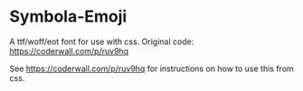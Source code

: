 Symbola-Emoji
=============

A ttf/woff/eot font for use with css. Original code: https://coderwall.com/p/ruv9hq

See https://coderwall.com/p/ruv9hq for instructions on how to use this from css.
